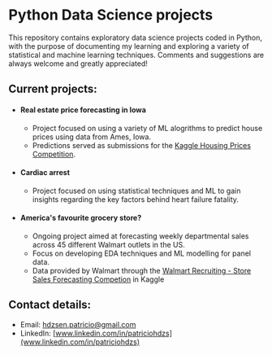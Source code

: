 # Python Data Science projects

This repository contains exploratory data science projects coded in Python, with the purpose of documenting my learning and exploring a variety of statistical and machine learning techniques. Comments and suggestions are always welcome and greatly appreciated!

## Current projects:

- #### Real estate price forecasting in Iowa

  - Project focused on using a variety of ML alogrithms to predict house prices using data from Ames, Iowa.
  - Predictions served as submissions for the [Kaggle Housing Prices Competition](https://www.kaggle.com/c/home-data-for-ml-course).

- #### Cardiac arrest
  - Project focused on using statistical techniques and ML to gain insights regarding the key factors behind heart failure fatality.
  
- #### America's favourite grocery store?
  - Ongoing project aimed at forecasting weekly departmental sales across 45 different Walmart outlets in the US.
  - Focus on developing EDA techniques and ML modelling for panel data.
  - Data provided by Walmart through the [Walmart Recruiting - Store Sales Forecasting Competion](https://www.kaggle.com/c/walmart-recruiting-store-sales-forecasting/data) in Kaggle

## Contact details:
- Email: hdzsen.patricio@gmail.com
- LinkedIn: [www.linkedin.com/in/patriciohdzs](www.linkedin.com/in/patriciohdzs)
